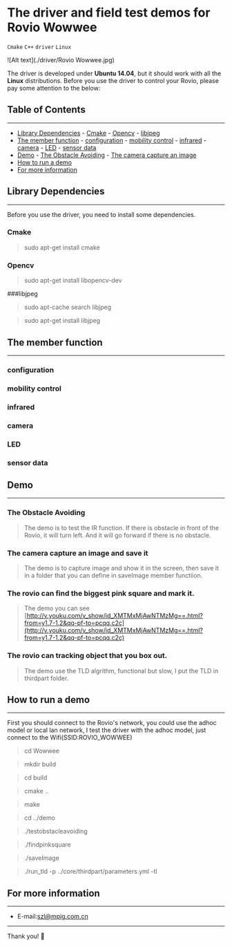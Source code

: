# The driver and field test demos for Rovio Wowwee
`Cmake` `C++` `driver` `Linux`

![Alt text](./driver/Rovio Wowwee.jpg)

The driver is developed under **Ubuntu 14.04**, but it should work with all the **Linux** distributions. Before you use the driver to control your Rovio, please pay some attention to the below:

## Table of Contents 
-------------------
- [Library Dependencies](#library-dependencies)
      - [Cmake](#cmake)
      - [Opencv](#opencv)
      - [libjpeg](#libjpeg)
- [The member function](#the-member-function)
      - [configuration](#configuration)
      - [mobility control](#mobility-control)
      - [infrared](#infrared)
      - [camera](#camera)
      - [LED](#led)
      - [sensor data](#sensor-data)
- [Demo](#demo)
      - [The Obstacle Avoiding](#the-obstacle-avoiding)
      - [The camera capture an image](#the-camera-capture-an-image)
- [How to run a demo](#how-to-run-a-demo)
- [For more information](#for-more-information)

## Library Dependencies
----------------------

Before you use the driver, you need to install some dependencies.

### Cmake 
> sudo apt-get install cmake

### Opencv
>sudo apt-get install libopencv-dev

###libjpeg

>sudo apt-cache search libjpeg

>sudo apt-get install libjpeg




## The member function 
-------------------

### configuration

### mobility control

### infrared

### camera

### LED

### sensor data


## Demo
-------------------
### The Obstacle Avoiding
>The demo is to test the IR function. If there is obstacle in front of the Rovio, it will turn left. And it will go forward if there is no obstacle. 

### The camera capture an image and save it
>The demo is to capture image and show it in the screen, then save it in a folder that you can define in saveImage member functiion.

### The rovio can find the biggest pink square and mark it.
>The demo you can see [http://v.youku.com/v_show/id_XMTMxMjAwNTMzMg==.html?from=y1.7-1.2&qq-pf-to=pcqq.c2c](http://v.youku.com/v_show/id_XMTMxMjAwNTMzMg==.html?from=y1.7-1.2&qq-pf-to=pcqq.c2c)

### The rovio can tracking object that you box out.
>The demo use the TLD algrithm, functional but slow, I put the TLD in thirdpart folder.

## How to run a demo
-------------------
First you should connect to the Rovio's network, you could use the adhoc model or local lan network, I test the driver with the adhoc model, just  connect to the Wifi(SSID:ROVIO_WOWWEE)

>cd Wowwee

>mkdir build

>cd build

>cmake ..

>make

>cd ../demo

>./testobstacleavoiding

>./findpinksquare

>./saveImage

>./run_tld -p ../core/thirdpart/parameters.yml -tl


## For more information
-------------------
- E-mail:[szl@mpig.com.cn](szl@mpig.com.cn)

---------
Thank you!
:panda_face:



